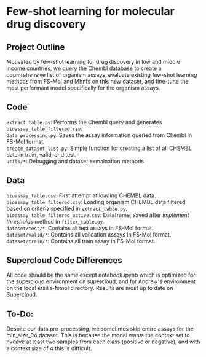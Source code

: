 # Few-shot learning for molecular drug discovery

## Project Outline
<p> Motivated by few-shot learning for drug discovery in low and middle income countries, we query the Chembl database to create a copmrehensive list of organism assays, evaluate existing few-shot learning methods from FS-Mol and Mhnfs on this new dataset, and fine-tune the most performant model specifically for the organism assays.
</p>

## Code
`extract_table.py`: Performs the Chembl query and generates `bioassay_table_filtered.csv`.<br>
`data_processing.py`: Saves the assay information queried from Chembl in FS-Mol format.<br>
`create_dataset_list.py`: Simple function for creating a list of all CHEMBL data in train, valid, and test.<br>
`utils/*`: Debugging and dataset exmaination methods

## Data

`bioassay_table.csv`: First attempt at loading CHEMBL data.<br>
`bioassay_table_filtered.csv`: Loading organism CHEMBL data filtered based on criteria specified in `extract_table.py`.<br>
`bioassay_table_filtered_active.csv`: Dataframe, saved after *implement thresholds* method in `filter_table.py`.<br>
`dataset/test/*`: Contains all test assays in FS-Mol format. <br>
`dataset/valid/*`: Contains all validation assays in FS-Mol format. <br>
`dataset/train/*`: Contains all train assay in FS-Mol format. <br>

## Supercloud Code Differences

All code should be the same except notebook.ipynb which is optimized for the supercloud environment on supercloud, and for Andrew's environment on the local ersilia-fsmol directory. Results are most up to date on Supercloud.

## To-Do:

Despite our data pre-processing, we sometimes skip entire assays for the min_size_04 dataset. This is because the model wants the context set to hveave at least two samples from each class (positive or negative), and with a context size of 4 this is difficult.  
